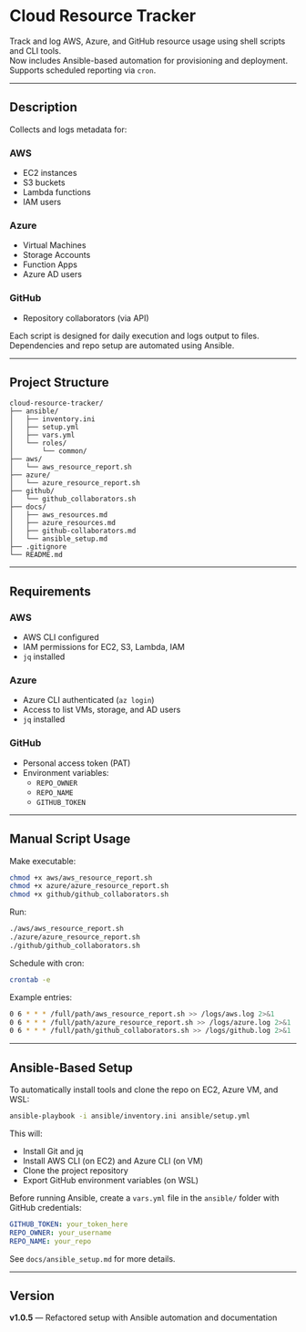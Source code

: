 # Cloud Resource Tracker

Track and log AWS, Azure, and GitHub resource usage using shell scripts and CLI tools.  
Now includes Ansible-based automation for provisioning and deployment.  
Supports scheduled reporting via `cron`.

---

## Description

Collects and logs metadata for:

### AWS
- EC2 instances
- S3 buckets
- Lambda functions
- IAM users

### Azure
- Virtual Machines
- Storage Accounts
- Function Apps
- Azure AD users

### GitHub
- Repository collaborators (via API)

Each script is designed for daily execution and logs output to files.  
Dependencies and repo setup are automated using Ansible.

---

## Project Structure

```
cloud-resource-tracker/
├── ansible/
│   ├── inventory.ini
│   ├── setup.yml
│   ├── vars.yml
│   └── roles/
│       └── common/
├── aws/
│   └── aws_resource_report.sh
├── azure/
│   └── azure_resource_report.sh
├── github/
│   └── github_collaborators.sh
├── docs/
│   ├── aws_resources.md
│   ├── azure_resources.md
│   ├── github-collaborators.md
│   └── ansible_setup.md
├── .gitignore
└── README.md
```

---

## Requirements

### AWS
- AWS CLI configured
- IAM permissions for EC2, S3, Lambda, IAM
- `jq` installed

### Azure
- Azure CLI authenticated (`az login`)
- Access to list VMs, storage, and AD users
- `jq` installed

### GitHub
- Personal access token (PAT)
- Environment variables:
  - `REPO_OWNER`
  - `REPO_NAME`
  - `GITHUB_TOKEN`

---

## Manual Script Usage

Make executable:

```bash
chmod +x aws/aws_resource_report.sh
chmod +x azure/azure_resource_report.sh
chmod +x github/github_collaborators.sh
```

Run:

```bash
./aws/aws_resource_report.sh
./azure/azure_resource_report.sh
./github/github_collaborators.sh
```

Schedule with cron:

```bash
crontab -e
```

Example entries:

```bash
0 6 * * * /full/path/aws_resource_report.sh >> /logs/aws.log 2>&1
0 6 * * * /full/path/azure_resource_report.sh >> /logs/azure.log 2>&1
0 6 * * * /full/path/github_collaborators.sh >> /logs/github.log 2>&1
```

---

## Ansible-Based Setup

To automatically install tools and clone the repo on EC2, Azure VM, and WSL:

```bash
ansible-playbook -i ansible/inventory.ini ansible/setup.yml
```

This will:
- Install Git and jq
- Install AWS CLI (on EC2) and Azure CLI (on VM)
- Clone the project repository
- Export GitHub environment variables (on WSL)

Before running Ansible, create a `vars.yml` file in the `ansible/` folder with GitHub credentials:

```yaml
GITHUB_TOKEN: your_token_here
REPO_OWNER: your_username
REPO_NAME: your_repo
```

See `docs/ansible_setup.md` for more details.

---

## Version

**v1.0.5** — Refactored setup with Ansible automation and documentation

